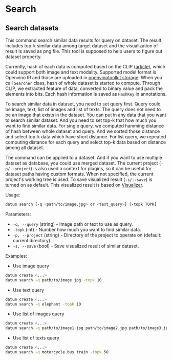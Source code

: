 # Search

## Search datasets

This command search similar data results for query on dataset. The result includes top-k similar data among target dataset and the visualization of result is saved as png file. This tool is supposed to help users to figure out dataset property.

Currently, hash of each data is computed based on the CLIP ([article](https://arxiv.org/abs/2103.00020)), which could support both image and text modality. Supported model format is Openvino IR and those are uploaded in [openvinotoolkit storage](https://storage.openvinotoolkit.org/repositories/datumaro/models/). When you call `Searcher` class, hash of whole dataset is started to compute. Through CLIP, we extracted feature of data, converted to binary value and pack the elements into bits. Each hash information is saved as `HashKey` in annotations.

To search similar data in dataset, you need to set query first. Query could be image, text, list of images and list of texts. The query does not need to be an image that exists in the dataset. You can put in any data that you want to search similar dataset. And you need to set top-k that how much you want to find similar data. For single query, we computed hamming distance of hash between whole dataset and query. And we sorted those distance and select top-k data which have short distance. For list query, we repeated computing distance for each query and select top-k data based on distance among all dataset.

The command can be applied to a dataset. And if you want to use multiple dataset as database, you could use merged dataset. The current project (`-p/--project`) is also used a context for plugins, so it can be useful for dataset paths having custom formats. When not specified, the current project's working tree is used. To save visualized result (`-s/--save`) is turned on as default. This visualized result is based on [Visualizer](../../reference/jupyter_notebook_examples/visualizer).

Usage:
``` bash
datum search [-q <path/to/image.jpg> or <text_query>] [-topk TOPK]
```

Parameters:
- `-q, --query` (string) - Image path or text to use as query.
- `-topk` (int) - Number how much you want to find similar data.
- `-p, --project` (string) - Directory of the project to operate on (default: current directory).
- `-s, --save` (bool) - Save visualized result of similar dataset.

Examples:
- Use image query
```bash
datum create <...>
datum search -q path/to/image.jpg -topk 10
```
- Use text query
```bash
datum create <...>
datum search -q elephant -topk 10
```
- Use list of images query
```bash
datum create <...>
datum search -q path/to/image1.jpg path/to/image2.jpg path/to/image3.jpg -topk 50
```
- Use list of texts query
```bash
datum create <...>
datum search -q motorcycle bus train -topk 50
```
